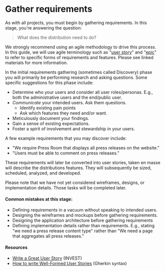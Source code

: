 # Gather requirements

As with all projects, you must begin by gathering requirements. In this stage, you're answering the question:

> What does the distribution need to do?

We strongly recommend using an agile methodology to drive this process. In this guide, we will use agile terminology such as "[user story](https://www.atlassian.com/agile/delivery-vehicles)" and "[epic](https://www.atlassian.com/agile/delivery-vehicles)" to refer to specific forms of requirements and features. Please see linked materials for more information.

In the initial requirements gathering (sometimes called Discovery) phase you will primarily be performing research and asking questions. Some specific suggestions for this phase include:

* Determine who your users and consider all user roles/personas. E.g., both the administrative users and the end/public user.
* _Communicate_ your intended users. Ask them questions. 
  * Identify existing pain points
  * Ask which features they need and/or want.
* Meticulously document your findings.
* Gain a sense of existing expectations.
* Foster a spirit of involvement and stewardship in your users.

A few example requirements that you may discover include:

* "We require Press Room that displays all press releases on the website."
* "Users must be able to comment on press releases."

These requirements will later be converted into user stories, taken en masse will describe the distributions features. They will subsequently be sized, scheduled, analyzed, and developed.

Please note that we have not yet considered wireframes, designs, or implementation details. Those tasks will be completed later.

#### Common mistakes at this stage:

* Defining requirements in a vacuum without speaking to intended users.
* Designing the wireframes and mockups before gathering requirements.
* Designing the application architecture before gathering requirements
* Defining implementation details rather than requirements. E.g., stating "we need a press release content type" rather than "We need a page that aggregates all press releases."

#### Resources

* [Write a Great User Story](https://help.rallydev.com/writing-great-user-story) (INVEST)
* [How to write Well-Formed User Stories](https://blog.pivotal.io/labs/labs/well-formed-stories) (Gherkin syntax)
